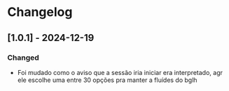 # Changelog

## [1.0.1] - 2024-12-19
### Changed
- Foi mudado como o aviso que a sessão iria iniciar era interpretado, agr ele escolhe uma entre 30 opções pra manter a fluídes do bglh